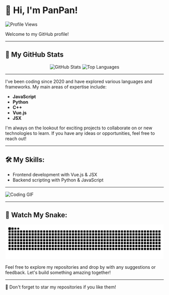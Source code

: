 # 👋 Hi, I'm PanPan!

![Profile Views](https://komarev.com/ghpvc/?username=PanPan&color=blue)

Welcome to my GitHub profile!  

---

## 🚀 My GitHub Stats

<div align="center">
  <img src="https://github-readme-stats.vercel.app/api?username=PanPan&show_icons=true&theme=radical" alt="GitHub Stats" />
  <img src="https://github-readme-stats.vercel.app/api/top-langs/?username=PanPan&layout=compact&theme=radical" alt="Top Languages" />
</div>

---

I've been coding since 2020 and have explored various languages and frameworks. My main areas of expertise include:

- **JavaScript**
- **Python**
- **C++**
- **Vue.js**
- **JSX**

I'm always on the lookout for exciting projects to collaborate on or new technologies to learn. If you have any ideas or opportunities, feel free to reach out!

---

## 🛠️ My Skills:
- Frontend development with Vue.js & JSX
- Backend scripting with Python & JavaScript

---

![Coding GIF](https://media.giphy.com/media/v1.Y2lkPTc5MGI3NjExdzFkanBpNDM2dzJwYnQ5ZGswZnkzaWRlMnpiN29mZTM2dDI0bjBvaCZlcD12MV9naWZzX3NlYXJjaCZjdD1n/GyMM5HbTjiMIUPsKmL/giphy.gif)

---
## 🐍 Watch My Snake:
![GitHub Snake animation](https://raw.githubusercontent.com/MythEclipse/MythEclipse/output/snake.svg)

Feel free to explore my repositories and drop by with any suggestions or feedback. Let's build something amazing together!

---
🌟 Don't forget to star my repositories if you like them!
